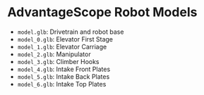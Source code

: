 # AdvantageScope Robot Models
- `model.glb`: Drivetrain and robot base
- `model_0.glb`: Elevator First Stage
- `model_1.glb`: Elevator Carriage
- `model_2.glb`: Manipulator
- `model_3.glb`: Climber Hooks
- `model_4.glb`: Intake Front Plates
- `model_5.glb`: Intake Back Plates
- `model_6.glb`: Intake Top Plates